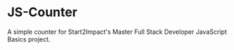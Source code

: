 # JS-Counter
A simple counter for Start2Impact's Master Full Stack Developer JavaScript Basics project.

